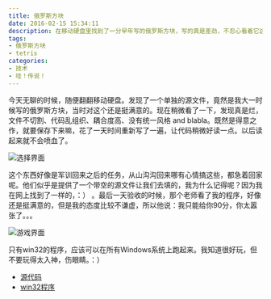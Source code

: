 ```yaml
---
title: 俄罗斯方块
date: 2016-02-15 15:34:11
description: 在移动硬盘里找到了一分早年写的俄罗斯方块，写的真是差劲，不忍心看着它这样子。重写了一遍，看起来稍微舒服一点，还是蛮好玩的。哈哈。
tags:
- 俄罗斯方块
- tetris
categories:
- 技术
- 哇！传说！
---
```

今天无聊的时候，随便翻翻移动硬盘。发现了一个单独的源文件，竟然是我大一时候写的俄罗斯方块，当时对这个还是挺满意的。现在稍微看了一下，发现真是烂，文件不切割、代码乱组织、耦合度高、没有统一风格 and blabla。既然是得意之作，就要保存下来嘛，花了一天时间重新写了一遍，让代码稍微好读一点。以后读起来就不会喷血了。

![选择界面](tetris.png)

这个东西好像是军训回来之后的任务，从山沟沟回来哪有心情搞这些，都急着回家呢。他们似乎是提供了一个带空的源文件让我们去填的，我为什么记得呢？因为我在网上找到了一样的，：） 。最后一天验收的时候，那个老师看了我的程序，好像还是挺满意的，但是我的态度比较不谦虚，所以他说：我只能给你90分，你太嚣张了。。。

![游戏界面](tetris_play.png)

只有win32的程序，应该可以在所有Windows系统上跑起来。我知道很好玩，但不要玩得太入神，伤眼睛。：）

* [源代码](https://github.com/nestattacked/windows-console-tetris)
* [win32程序](http://pan.baidu.com/s/1mgOjjYg)
